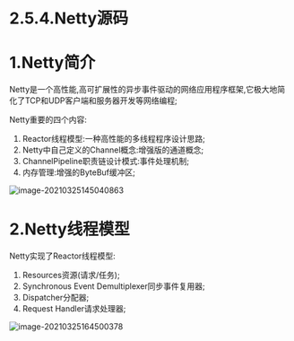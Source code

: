 # 2.5.4.Netty源码

# 1.Netty简介

Netty是一个高性能,高可扩展性的异步事件驱动的网络应用程序框架,它极大地简化了TCP和UDP客户端和服务器开发等网络编程;

Netty重要的四个内容:

1. Reactor线程模型:一种高性能的多线程程序设计思路;
2. Netty中自己定义的Channel概念:增强版的通道概念;
3. ChannelPipeline职责链设计模式:事件处理机制;
4. 内存管理:增强的ByteBuf缓冲区;

![image-20210325145040863](https://fechin-picgo.oss-cn-shanghai.aliyuncs.com/PicGo/image-20210325145040863.png)

  

# 2.Netty线程模型

Netty实现了Reactor线程模型:

1. Resources资源(请求/任务);
2. Synchronous Event Demultiplexer同步事件复用器;
3. Dispatcher分配器;
4. Request Handler请求处理器;

![image-20210325164500378](https://fechin-picgo.oss-cn-shanghai.aliyuncs.com/PicGo/image-20210325164500378.png)

